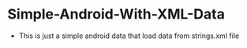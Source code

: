 # Simple-Android-With-XML-Data

* This is just a simple android data that load data from strings.xml file
